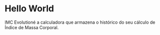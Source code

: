 # Hello World
 IMC Evolutioné a calculadora que armazena o histórico do seu cálculo de Índice de Massa Corporal.
